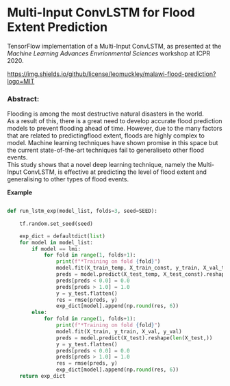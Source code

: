 # Multi-Input ConvLSTM for Flood Extent Prediction
TensorFlow implementation of a Multi-Input ConvLSTM, as presented at the *Machine Learning Advances Envrionmental Sciences* workshop at ICPR 2020.

https://img.shields.io/github/license/leomuckley/malawi-flood-prediction?logo=MIT


### Abstract:
Flooding is among the most destructive natural disasters in the world.  
As a result of this, there is a great need to develop accurate flood prediction models to prevent 
flooding ahead of time. However, due to the many factors that are related to predictingflood extent, 
floods are highly complex to model.  Machine learning techniques have shown promise in this space but
the current state-of-the-art techniques fail to generaliseto other flood events.  
This study shows that a novel deep learning technique, namely the Multi-Input ConvLSTM, is effective at predicting the level of flood extent and generalising to other types of flood events.


**Example**

``` python

def run_lstm_exp(model_list, folds=3, seed=SEED):
    
    tf.random.set_seed(seed)

    exp_dict = defaultdict(list)
    for model in model_list:
        if model == lmi:
            for fold in range(1, folds+1):
                print(f"*Training on fold {fold}")
                model.fit(X_train_temp, X_train_const, y_train, X_val_temp, X_val_const, y_val)
                preds = model.predict(X_test_temp, X_test_const).reshape(len(X_test,))
                preds[preds < 0.0] = 0.0
                preds[preds > 1.0] = 1.0   
                y = y_test.flatten()
                res = rmse(preds, y)
                exp_dict[model].append(np.round(res, 6))
        else:
            for fold in range(1, folds+1):
                print(f"*Training on fold {fold}")
                model.fit(X_train, y_train, X_val, y_val)
                preds = model.predict(X_test).reshape(len(X_test,))
                y = y_test.flatten()
                preds[preds < 0.0] = 0.0
                preds[preds > 1.0] = 1.0                 
                res = rmse(preds, y)
                exp_dict[model].append(np.round(res, 6))
    return exp_dict

```


